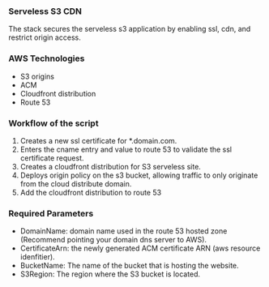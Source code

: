 ### Serveless S3 CDN 
The stack secures the serveless s3 application by enabling ssl, cdn, and restrict origin access.

### AWS Technologies
- S3 origins
- ACM
- Cloudfront distribution
- Route 53

### Workflow of the script
1. Creates a new ssl certificate for *.domain.com.
2. Enters the cname entry and value to route 53 to validate the ssl certificate request.
3. Creates a cloudfront distribution for S3 serveless site.
4. Deploys origin policy on the s3 bucket, allowing traffic to only originate from the cloud distribute domain.
5. Add the cloudfront distribution to route 53

### Required Parameters
- DomainName: domain name used in the route 53 hosted zone (Recommend pointing your domain dns server to AWS).
- CertificateArn: the newly generated ACM certificate ARN (aws resource idenfitier).
- BucketName: The name of the bucket that is hosting the website.
- S3Region: The region where the S3 bucket is located.
